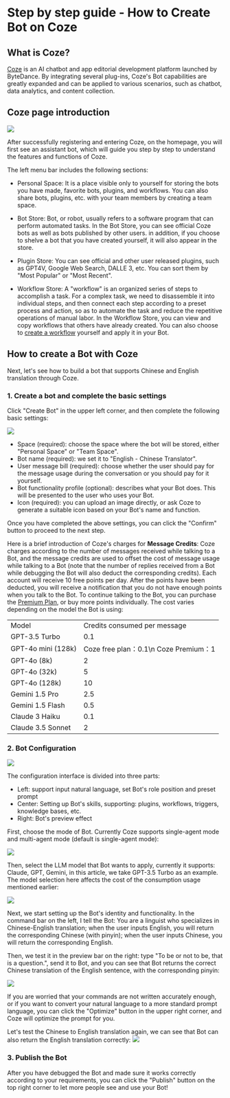 # Step by step guide - How to Create Bot on Coze




## What is Coze?

[Coze](https://www.coze.com/) is an AI chatbot and app editorial development platform launched by ByteDance. By integrating several plug-ins, Coze's Bot capabilities are greatly expanded and can be applied to various scenarios, such as chatbot, data analytics, and content collection.

## Coze page introduction


![](coze-interface.png)

After successfully registering and entering Coze, on the homepage, you will first see an assistant bot, which will guide you step by step to understand the features and functions of Coze.

The left menu bar includes the following sections:

- Personal Space:
It is a place visible only to yourself for storing the bots you have made, favorite bots, plugins, and workflows. You can also share bots, plugins, etc. with your team members by creating a team space.

- Bot Store:
Bot, or robot, usually refers to a software program that can perform automated tasks. In the Bot Store, you can see official Coze bots as well as bots published by other users. in addition, if you choose to shelve a bot that you have created yourself, it will also appear in the store.

- Plugin Store:
You can see official and other user released plugins, such as GPT4V, Google Web Search, DALLE 3, etc. You can sort them by "Most Popular" or "Most Recent".

- Workflow Store:
A "workflow" is an organized series of steps to accomplish a task. For a complex task, we need to disassemble it into individual steps, and then connect each step according to a preset process and action, so as to automate the task and reduce the repetitive operations of manual labor. In the Workflow Store, you can view and copy workflows that others have already created. You can also choose to [create a workflow](https://chloevolution.com/posts/how-to-create-a-workflow-in-coze/) yourself and apply it in your Bot.


## How to create a Bot with Coze

Next, let's see how to build a bot that supports Chinese and English translation through Coze.

### 1. Create a bot and complete the basic settings

Click "Create Bot" in the upper left corner, and then complete the following basic settings:

![](coze-create-bot.png)

- Space (required): choose the space where the bot will be stored, either "Personal Space" or "Team Space".
- Bot name (required): we set it to "English - Chinese Translator".
- User message bill (required): choose whether the user should pay for the message usage during the conversation or you should pay for it yourself.
- Bot functionality profile (optional): describes what your Bot does. This will be presented to the user who uses your Bot.
- Icon (required): you can upload an image directly, or ask Coze to generate a suitable icon based on your Bot's name and function.

Once you have completed the above settings, you can click the "Confirm" button to proceed to the next step.

Here is a brief introduction of Coze's charges for **Message Credits**:
Coze charges according to the number of messages received while talking to a Bot, and the message credits are used to offset the cost of message usage while talking to a Bot (note that the number of replies received from a Bot while debugging the Bot will also deduct the corresponding credits).
Each account will receive 10 free points per day. After the points have been deducted, you will receive a notification that you do not have enough points when you talk to the Bot. To continue talking to the Bot, you can purchase the [Premium Plan](https://www.coze.com/premium), or buy more points individually.
The cost varies depending on the model the Bot is using:

<table>
    <tr>
        <td>Model</td>
        <td>Credits consumed per message</td>
   </tr>
    <tr>
        <td>GPT-3.5 Turbo</td>
        <td>0.1</td>
   </tr>
    <tr>
        <td>GPT-4o mini (128k)</td>
        <td>Coze free plan：0.1\n Coze Premium：1</td>
   </tr>
    <tr>
        <td>GPT-4o (8k)</td>
        <td>2</td>
   </tr>
    <tr>
        <td>GPT-4o (32k)</td>
        <td>5</td>
   </tr>
    <tr>
        <td>GPT-4o (128k)</td>
        <td>10</td>
   </tr>
    <tr>
        <td>Gemini 1.5 Pro</td>
        <td>2.5</td>
   </tr>
    <tr>
        <td>Gemini 1.5 Flash</td>
        <td>0.5</td>
   </tr>
    <tr>
        <td>Claude 3 Haiku</td>
        <td>0.1</td>
   </tr>
    <tr>
        <td>Claude 3.5 Sonnet</td>
        <td>2</td>
   </tr>
</table>

### 2. Bot Configuration

![](coze-create-bot-arrangement.png)

The configuration interface is divided into three parts:
- Left: support input natural language, set Bot's role position and preset prompt
- Center: Setting up Bot's skills, supporting: plugins, workflows, triggers, knowledge bases, etc.
- Right: Bot's preview effect

First, choose the mode of Bot. Currently Coze supports single-agent mode and multi-agent mode (default is single-agent mode):

![](coze-select-mode.png)


Then, select the LLM model that Bot wants to apply, currently it supports: Claude, GPT, Gemini, in this article, we take GPT-3.5 Turbo as an example. The model selection here affects the cost of the consumption usage mentioned earlier:

![](coze-select-model.png)

Next, we start setting up the Bot's identity and functionality. In the command bar on the left, I tell the Bot: You are a linguist who specializes in Chinese-English translation; when the user inputs English, you will return the corresponding Chinese (with pinyin); when the user inputs Chinese, you will return the corresponding English. 


Then, we test it in the preview bar on the right: type "To be or not to be, that is a question.", send it to Bot, and you can see that Bot returns the correct Chinese translation of the English sentence, with the corresponding pinyin:

![](english-to-chinese-test-result.png)

If you are worried that your commands are not written accurately enough, or if you want to convert your natural language to a more standard prompt language, you can click the "Optimize" button in the upper right corner, and Coze will optimize the prompt for you.

Let's test the Chinese to English translation again, we can see that Bot can also return the English translation correctly:
![](chinese-to-english-test-result.png)


### 3. Publish the Bot

After you have debugged the Bot and made sure it works correctly according to your requirements, you can click the "Publish" button on the top right corner to let more people see and use your Bot!
